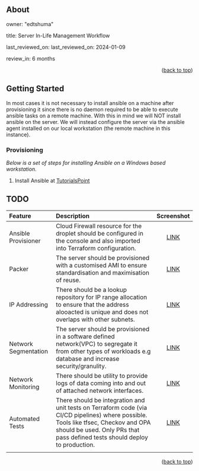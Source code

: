 
<!-- ABOUT -->
## About 
owner: "edtshuma"

title: Server In-Life Management Workflow 

last_reviewed_on: last_reviewed_on: 2024-01-09

review_in: 6 months


<p align="right"></p>


<p align="right">(<a href="#readme-top">back to top</a>)</p>



<!-- GETTING STARTED -->
## Getting Started

In most cases it is not necessary to install ansible on a machine after provisioning it since there is no daemon  required to be able to execute ansible tasks on a remote machine. With this in mind we will NOT install ansible on the server. We will instead configure the server via the ansible agent installed on our local workstation (the remote machine in this instance).




### Provisioning

_Below is a set of steps for installing Ansible on a Windows based workstation._

1. Install Ansible at [TutorialsPoint](https://www.tutorialspoint.com/how-to-install-and-configure-ansible-on-windows)

## TODO

| Feature                  | Description | Screenshot |
|:---------------------------|:------------|:----------:|
| Ansible Provisioner|Cloud Firewall resource for the droplet should be configured in the console and also imported into Terraform configuration. | [LINK](https://about.gitlab.com/topics/gitops/) |
| Packer | The server should be provisioned with  a customised AMI to ensure standardisation and maximisation of reuse. | [LINK](https://www.packer.io/) |
| IP Addressing   | There should be a lookup repository for IP range allocation to ensure that the address alooacted is unique and does not overlaps with other subnets. | [LINK](https://raw.githubusercontent.com/dotdc/media/main/grafana-dashboards-kubernetes/k8s-system-coredns.png) |
| Network Segmentation     | The server should be provisioned in a software defined network(VPC) to segregate it from other types of workloads e.g database and increase security/granulity. | [LINK](https://docs.digitalocean.com/products/networking/vpc/) |
| Network Monitoring  | There should be utility to provide logs of data coming into and out of attached network interfaces. | [LINK](https://docs.digitalocean.com/products/monitoring/how-to/install-agent/) |
| Automated Tests  | There should be integration and unit tests on Terraform code (via CI/CD pipelines) where possible. Tools like tfsec, Checkov and OPA should be used. Only PRs that pass defined tests should deploy to production. | [LINK](https://spacelift.io/blog/what-is-tfsec) |
|   |


<p align="right">(<a href="#readme-top">back to top</a>)</p>
